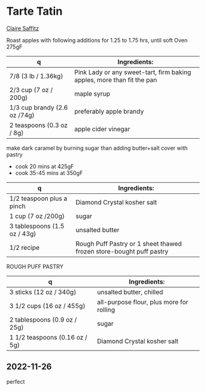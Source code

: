 # Tarte Tatin

[Claire Saffitz](https://www.youtube.com/watch?v=eiQR-F5wqvk)


Roast apples with following additions for 1.25 to 1.75 hrs, until soft
Oven 275gF

q | Ingredients:
--- | ---
7/8 (3 lb / 1.36kg) | Pink Lady or any sweet-tart, firm baking apples, more than fit the pan
2/3 cup (7 oz / 200g) | maple syrup
1/3 cup brandy (2.6 oz /74g) | preferably apple brandy
2 teaspoons (0.3 oz / 8g) | apple cider vinegar

make dark caramel by burning sugar than adding butter+salt
cover with pastry
* cook 20 mins at 425gF
* cook 35-45 mins at 350gF

q | Ingredients:
--- | ---
1/2 teaspoon plus a pinch | Diamond Crystal kosher salt
1 cup (7 oz /200g) | sugar
3 tablespoons (1.5 oz / 43g) | unsalted butter
1/2 recipe | Rough Puff Pastry or 1 sheet thawed frozen store-bought puff pastry

ROUGH PUFF PASTRY

q | Ingredients:
--- | ---
3 sticks (12 oz / 340g) | unsalted butter, chilled
3 1/2 cups (16 oz / 455g) | all-purpose flour, plus more for rolling
2 tablespoons (0.9 oz / 25g) |  sugar
1 1/2 teaspoons (0.16 oz / 5g) | Diamond Crystal kosher salt

## 2022-11-26
perfect
